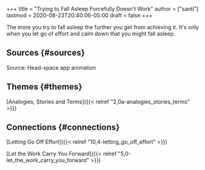 +++
title = "Trying to Fall Asleep Forcefully Doesn't Work"
author = ["santi"]
lastmod = 2020-08-23T20:40:06-05:00
draft = false
+++

The more you try to fall asleep the further you get from achieving it. It's only when you let go of effort and calm down that you might fall asleep.


## Sources {#sources}

Source: Head-space app animation


## Themes {#themes}

[Analogies, Stories and Terms]({{< relref "2,0a-analogies_stories_terms" >}})


## Connections {#connections}

[Letting Go Off Effort]({{< relref "10,4-letting_go_off_effort" >}})

[Let the Work Carry You Forward]({{< relref "5,0-let_the_work_carry_you_forward" >}})
